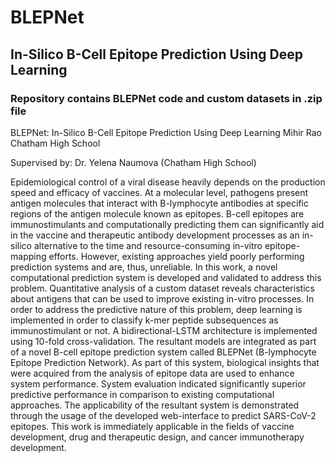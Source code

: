 # BLEPNet
## In-Silico B-Cell Epitope Prediction Using Deep Learning
### Repository contains BLEPNet code and custom datasets in .zip file

BLEPNet: In-Silico B-Cell Epitope Prediction Using Deep Learning
Mihir Rao
Chatham High School

Supervised by: Dr. Yelena Naumova (Chatham High School)


Epidemiological control of a viral disease heavily depends on the production speed and efficacy of vaccines. At a molecular level, pathogens present antigen molecules that interact with B-lymphocyte antibodies at specific regions of the antigen molecule known as epitopes. B-cell epitopes are immunostimulants and computationally predicting them can significantly aid in the vaccine and therapeutic antibody development processes as an in-silico alternative to the time and resource-consuming in-vitro epitope-mapping efforts. However, existing approaches yield poorly performing prediction systems and are, thus, unreliable. In this work, a novel computational prediction system is developed and validated to address this problem. Quantitative analysis of a custom dataset reveals characteristics about antigens that can be used to improve existing in-vitro processes. In order to address the predictive nature of this problem, deep learning is implemented in order to classify k-mer peptide subsequences as immunostimulant or not. A bidirectional-LSTM architecture is implemented using 10-fold cross-validation. The resultant models are integrated as part of a novel B-cell epitope prediction system called BLEPNet (B-lymphocyte Epitope Prediction Network). As part of this system, biological insights that were acquired from the analysis of epitope data are used to enhance system performance. System evaluation indicated significantly superior predictive performance in comparison to existing computational approaches. The applicability of the resultant system is demonstrated through the usage of the developed web-interface to predict SARS-CoV-2 epitopes. This work is immediately applicable in the fields of vaccine development, drug and therapeutic design, and cancer immunotherapy development.



